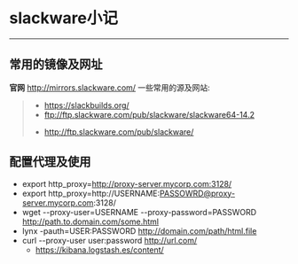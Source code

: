 # slackware小记
------
## 常用的镜像及网址
**官网**  http://mirrors.slackware.com/
一些常用的源及网站:
> * https://slackbuilds.org/
> * ftp://ftp.slackware.com/pub/slackware/slackware64-14.2
> - http://ftp.slackware.com/pub/slackware/
## 配置代理及使用
* export http_proxy=http://proxy-server.mycorp.com:3128/
* export http_proxy=http://USERNAME:PASSOWRD@proxy-server.mycorp.com:3128/
* wget --proxy-user=USERNAME --proxy-password=PASSWORD http://path.to.domain.com/some.html
* lynx -pauth=USER:PASSWORD http://domain.com/path/html.file
* curl --proxy-user user:password http://url.com/
    - https://kibana.logstash.es/content/
